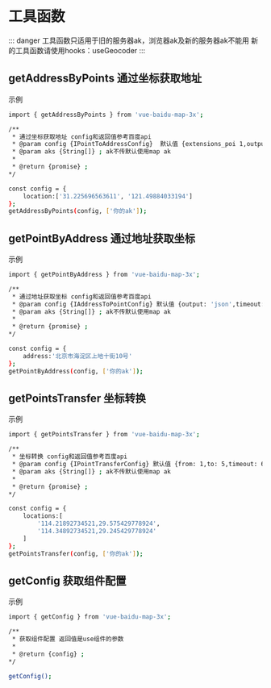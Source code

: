 # 工具函数


::: danger 工具函数只适用于旧的服务器ak，浏览器ak及新的服务器ak不能用
新的工具函数请使用hooks：useGeocoder
:::

## getAddressByPoints 通过坐标获取地址
示例

```bash
import { getAddressByPoints } from 'vue-baidu-map-3x';

/**
 * 通过坐标获取地址 config和返回值参考百度api
 * @param config {IPointToAddressConfig}  默认值 {extensions_poi 1,output: 'json',coordtype: 'wgs84ll',timeout: 60  }
 * @param aks {String[]} ; ak不传默认使用map ak
 * 
 * @return {promise} ; 
*/

const config = {
    location:['31.225696563611', '121.49884033194']
};
getAddressByPoints(config, ['你的ak']);
```

## getPointByAddress 通过地址获取坐标
示例

```bash
import { getPointByAddress } from 'vue-baidu-map-3x';

/**
 * 通过地址获取坐标 config和返回值参考百度api
 * @param config {IAddressToPointConfig} 默认值 {output: 'json',timeout: 60}
 * @param aks {String[]} ; ak不传默认使用map ak
 * 
 * @return {promise} ; 
*/

const config = {
    address:'北京市海淀区上地十街10号'
};
getPointByAddress(config, ['你的ak']);
```

## getPointsTransfer 坐标转换
示例

```bash
import { getPointsTransfer } from 'vue-baidu-map-3x';

/**
 * 坐标转换 config和返回值参考百度api
 * @param config {IPointTransferConfig} 默认值 {from: 1,to: 5,timeout: 60}
 * @param aks {String[]} ; ak不传默认使用map ak
 * 
 * @return {promise} ; 
*/

const config = {
    locations:[
        '114.21892734521,29.575429778924',
        '114.34892734521,29.245429778924'
    ]
};
getPointsTransfer(config, ['你的ak']);
```

## getConfig 获取组件配置
示例

```bash
import { getConfig } from 'vue-baidu-map-3x';

/**
 * 获取组件配置 返回值是use组件的参数
 * 
 * @return {config} ; 
*/

getConfig();
```